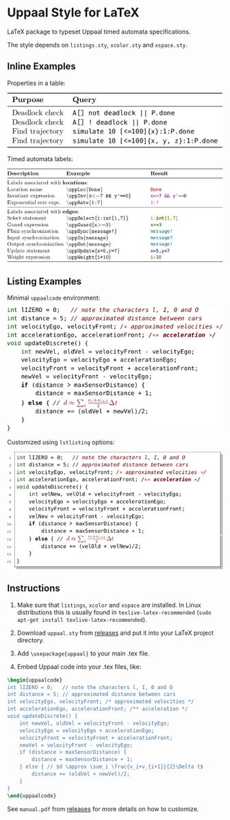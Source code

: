 # Uppaal Style for LaTeX
LaTeX package to typeset Uppaal timed automata specifications.

The style depends on `listings.sty`, `xcolor.sty` and `xspace.sty`.

## Inline Examples

Properties in a table:

![Properties in uppaalcode](prop-uppaal-code.png)

Timed automata labels:

![Inline uppaalcode](inline-uppaal-code.png)


## Listing Examples

Minimal `uppaalcode` environment:

![Minimal uppaalcode](min-uppaal-code.png)

Customized using `lstlisting` options:

![Customized uppaalcode](custom-uppaal-code.png)


## Instructions

1. Make sure that `listings`, `xcolor` and `xspace` are installed. In Linux distributions this is usually found in `texlive-latex-recommended` (`sudo apt-get install texlive-latex-recommended`).

2. Download `uppaal.sty` from [releases](https://github.com/mikucionisaau/uppaal-latex/releases/) and put it into your LaTeX project directory.

3. Add `\usepackage{uppaal}` to your main .tex file.

4. Embed Uppaal code into your .tex files, like:

```LaTeX
\begin{uppaalcode}
int lIZERO = 0;   // note the characters l, I, 0 and O
int distance = 5; // approximated distance between cars
int velocityEgo, velocityFront; /* approximated velocities */
int accelerationEgo, accelerationFront; /** acceleration */
void updateDiscrete() {
    int newVel, oldVel = velocityFront - velocityEgo;
    velocityEgo = velocityEgo + accelerationEgo;
    velocityFront = velocityFront + accelerationFront;
    newVel = velocityFront - velocityEgo;
    if (distance > maxSensorDistance) {
        distance = maxSensorDistance + 1;
    } else { // $d \approx \sum_i \frac{v_i+v_{i+1}}{2}\Delta t$
        distance += (oldVel + newVel)/2;
    }
}
\end{uppaalcode}
```

See `manual.pdf` from [releases](https://github.com/mikucionisaau/uppaal-latex/releases/) for more details on how to customize.
